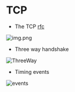 # TCP
* The TCP [rfc](https://www.ietf.org/rfc/rfc793.txt)

![img.png](https://github.com/hojat-gazestani/DevOps/blob/main/haproxy/pictures/03-tcp.png)



* Three way handshake

![ThreeWay](https://github.com/hojat-gazestani/DevOps/blob/main/haproxy/pictures/04-three-way-handshake.png)


* Timing events

![events](https://github.com/hojat-gazestani/DevOps/blob/main/haproxy/pictures/05-Timing%20events.png)

